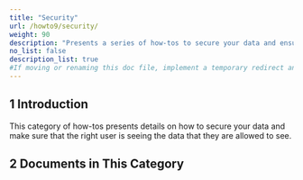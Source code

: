 ```yaml
---
title: "Security"
url: /howto9/security/
weight: 90
description: "Presents a series of how-tos to secure your data and ensure that the right user is seeing the right data."
no_list: false
description_list: true
#If moving or renaming this doc file, implement a temporary redirect and let the respective team know they should update the URL in the product. See Mapping to Products for more details.
---
```


## 1 Introduction

This category of how-tos presents details on how to secure your data and make sure that the right user is seeing the data that they are allowed to see.

## 2 Documents in This Category

